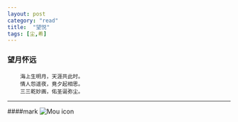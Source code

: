 ```yaml
---
layout: post
category: "read"
title:  "望悦"
tags: [尘,希]
---
```


### 望月怀远
```
    海上生明月，天涯共此时。
    情人怨遥夜，竟夕起相思。
    三三乾妙画，佑圣诞弥尘。
```
***

####mark
![Mou icon](http://mouapp.com/Mou_128.png)